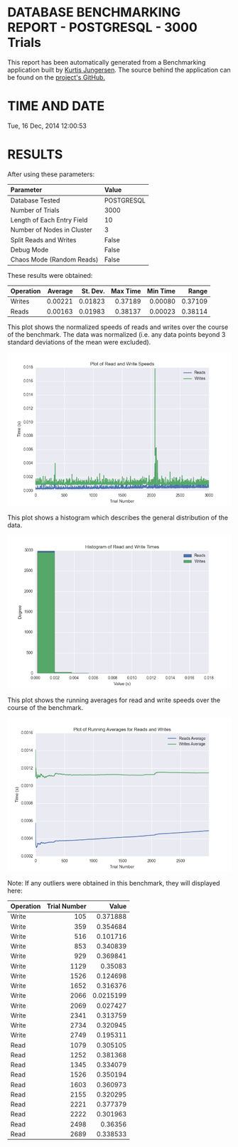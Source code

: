 DATABASE BENCHMARKING REPORT - POSTGRESQL - 3000 Trials
=========================================

This report has been automatically generated from a Benchmarking application
built by [Kurtis Jungersen](http://kmjungersen.com).  The source behind the application can be found on the [project's GitHub.](https://github.com/kmjungersen/DB-Benchmarking)

TIME AND DATE
=============

Tue, 16 Dec, 2014 12:00:53


RESULTS
=======

After using these parameters:

| Parameter                  | Value      |
|:---------------------------|:-----------|
| Database Tested            | POSTGRESQL |
| Number of Trials           | 3000       |
| Length of Each Entry Field | 10         |
| Number of Nodes in Cluster | 3          |
| Split Reads and Writes     | False      |
| Debug Mode                 | False      |
| Chaos Mode (Random Reads)  | False      |

These results were obtained:

| Operation   |   Average |   St. Dev. |   Max Time |   Min Time |   Range |
|:------------|----------:|-----------:|-----------:|-----------:|--------:|
| Writes      |   0.00221 |    0.01823 |    0.37189 |    0.00080 | 0.37109 |
| Reads       |   0.00163 |    0.01983 |    0.38137 |    0.00023 | 0.38114 |

This plot shows the normalized speeds of reads and writes over the course of the benchmark.  The data was normalized (i.e. any data points beyond 3 standard deviations of the mean were excluded).

![Alt text](images/POSTGRESQL-Dec16-2014-12:00:53-rw.png "rw")

This plot shows a histogram which describes the general distribution of the data.

![Alt text](images/POSTGRESQL-Dec16-2014-12:00:53-stats.png "stats")

This plot shows the running averages for read and write speeds over the course of the benchmark.

![Alt text](images/POSTGRESQL-Dec16-2014-12:00:53-running_averages.png "running_averages")

Note: If any outliers were obtained in this benchmark, they will displayed here:

| Operation   |   Trial Number |     Value |
|:------------|---------------:|----------:|
| Write       |            105 | 0.371888  |
| Write       |            359 | 0.354684  |
| Write       |            516 | 0.101716  |
| Write       |            853 | 0.340839  |
| Write       |            929 | 0.369841  |
| Write       |           1129 | 0.35083   |
| Write       |           1526 | 0.124698  |
| Write       |           1652 | 0.316376  |
| Write       |           2066 | 0.0215199 |
| Write       |           2069 | 0.027427  |
| Write       |           2341 | 0.313759  |
| Write       |           2734 | 0.320945  |
| Write       |           2749 | 0.195311  |
| Read        |           1079 | 0.305105  |
| Read        |           1252 | 0.381368  |
| Read        |           1345 | 0.334079  |
| Read        |           1526 | 0.350194  |
| Read        |           1603 | 0.360973  |
| Read        |           2155 | 0.320295  |
| Read        |           2221 | 0.377379  |
| Read        |           2222 | 0.301963  |
| Read        |           2498 | 0.36356   |
| Read        |           2689 | 0.338533  |